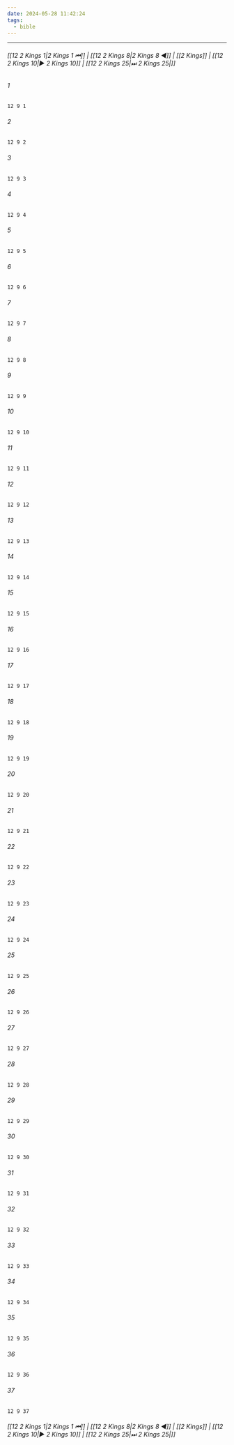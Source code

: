 ```yaml
---
date: 2024-05-28 11:42:24
tags:
  - bible
---
```

___

###### [[12 2 Kings 1|2 Kings 1 ⏮]] | [[12 2 Kings 8|2 Kings 8 ◀]] | [[2 Kings]] | [[12 2 Kings 10|▶ 2 Kings 10]] | [[12 2 Kings 25|⏭ 2 Kings 25|]]

###### 1
``` verse
12 9 1 
```
###### 2
``` verse
12 9 2 
```
###### 3
``` verse
12 9 3 
```
###### 4
``` verse
12 9 4 
```
###### 5
``` verse
12 9 5 
```
###### 6
``` verse
12 9 6 
```
###### 7
``` verse
12 9 7 
```
###### 8
``` verse
12 9 8 
```
###### 9
``` verse
12 9 9 
```
###### 10
``` verse
12 9 10 
```
###### 11
``` verse
12 9 11 
```
###### 12
``` verse
12 9 12 
```
###### 13
``` verse
12 9 13 
```
###### 14
``` verse
12 9 14 
```
###### 15
``` verse
12 9 15 
```
###### 16
``` verse
12 9 16 
```
###### 17
``` verse
12 9 17 
```
###### 18
``` verse
12 9 18 
```
###### 19
``` verse
12 9 19 
```
###### 20
``` verse
12 9 20 
```
###### 21
``` verse
12 9 21 
```
###### 22
``` verse
12 9 22 
```
###### 23
``` verse
12 9 23 
```
###### 24
``` verse
12 9 24 
```
###### 25
``` verse
12 9 25 
```
###### 26
``` verse
12 9 26 
```
###### 27
``` verse
12 9 27 
```
###### 28
``` verse
12 9 28 
```
###### 29
``` verse
12 9 29 
```
###### 30
``` verse
12 9 30 
```
###### 31
``` verse
12 9 31 
```
###### 32
``` verse
12 9 32 
```
###### 33
``` verse
12 9 33 
```
###### 34
``` verse
12 9 34 
```
###### 35
``` verse
12 9 35 
```
###### 36
``` verse
12 9 36 
```
###### 37
``` verse
12 9 37 
```

###### [[12 2 Kings 1|2 Kings 1 ⏮]] | [[12 2 Kings 8|2 Kings 8 ◀]] | [[2 Kings]] | [[12 2 Kings 10|▶ 2 Kings 10]] | [[12 2 Kings 25|⏭ 2 Kings 25|]]

